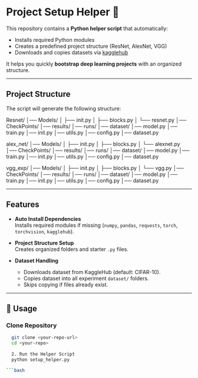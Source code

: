 # Project Setup Helper 🚀

This repository contains a **Python helper script** that automatically:

- Installs required Python modules  
- Creates a predefined project structure (ResNet, AlexNet, VGG)  
- Downloads and copies datasets via [kagglehub](https://pypi.org/project/kagglehub/)  

It helps you quickly **bootstrap deep learning projects** with an organized structure.

---

##  Project Structure

The script will generate the following structure:

Resnet/
│── Models/
│ ├── init.py
│ ├── blocks.py
│ └── resnet.py
│── CheckPoints/
│── results/
│── runs/
│── dataset/
│── model.py
│── train.py
│── init.py
│── utils.py
│── config.py
│── dataset.py

alex_net/
│── Models/
│ ├── init.py
│ ├── blocks.py
│ └── alexnet.py
│── CheckPoints/
│── results/
│── runs/
│── dataset/
│── model.py
│── train.py
│── init.py
│── utils.py
│── config.py
│── dataset.py

vgg_exp/
│── Models/
│ ├── init.py
│ ├── blocks.py
│ └── vgg.py
│── CheckPoints/
│── results/
│── runs/
│── dataset/
│── model.py
│── train.py
│── init.py
│── utils.py
│── config.py
│── dataset.py



---

##  Features

- **Auto Install Dependencies**  
  Installs required modules if missing (`numpy`, `pandas`, `requests`, `torch`, `torchvision`, `kagglehub`).

- **Project Structure Setup**  
  Creates organized folders and starter `.py` files.

- **Dataset Handling**  
  - Downloads dataset from KaggleHub (default: CIFAR-10).  
  - Copies dataset into all experiment `dataset/` folders.  
  - Skips copying if files already exist.

---

## 🔧 Usage

### Clone Repository
```bash
  git clone <your-repo-url>
  cd <your-repo>
  
  2. Run the Helper Script
  python setup_helper.py

```bash
